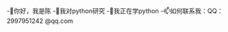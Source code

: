 -👋你好，我是陈
-👀我对python研究
-🌱我正在学python
-📫如何联系我：QQ：2997951242 @qq.com

<!---
ChenXianglinking/ChenXianglinking is a ✨ special ✨ repository because its `README.md` (this file) appears on your GitHub profile.
You can click the Preview link to take a look at your changes.
--->
